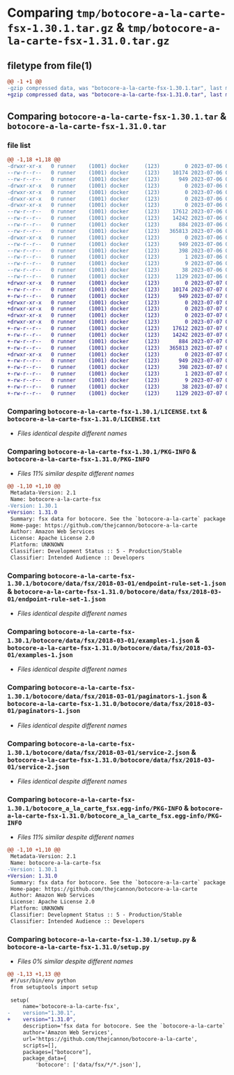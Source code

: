 # Comparing `tmp/botocore-a-la-carte-fsx-1.30.1.tar.gz` & `tmp/botocore-a-la-carte-fsx-1.31.0.tar.gz`

## filetype from file(1)

```diff
@@ -1 +1 @@
-gzip compressed data, was "botocore-a-la-carte-fsx-1.30.1.tar", last modified: Thu Jul  6 01:45:10 2023, max compression
+gzip compressed data, was "botocore-a-la-carte-fsx-1.31.0.tar", last modified: Fri Jul  7 01:44:01 2023, max compression
```

## Comparing `botocore-a-la-carte-fsx-1.30.1.tar` & `botocore-a-la-carte-fsx-1.31.0.tar`

### file list

```diff
@@ -1,18 +1,18 @@
-drwxr-xr-x   0 runner    (1001) docker     (123)        0 2023-07-06 01:45:10.614889 botocore-a-la-carte-fsx-1.30.1/
--rw-r--r--   0 runner    (1001) docker     (123)    10174 2023-07-06 01:45:10.000000 botocore-a-la-carte-fsx-1.30.1/LICENSE.txt
--rw-r--r--   0 runner    (1001) docker     (123)      949 2023-07-06 01:45:10.614889 botocore-a-la-carte-fsx-1.30.1/PKG-INFO
-drwxr-xr-x   0 runner    (1001) docker     (123)        0 2023-07-06 01:45:10.614889 botocore-a-la-carte-fsx-1.30.1/botocore/
-drwxr-xr-x   0 runner    (1001) docker     (123)        0 2023-07-06 01:45:10.614889 botocore-a-la-carte-fsx-1.30.1/botocore/data/
-drwxr-xr-x   0 runner    (1001) docker     (123)        0 2023-07-06 01:45:10.614889 botocore-a-la-carte-fsx-1.30.1/botocore/data/fsx/
-drwxr-xr-x   0 runner    (1001) docker     (123)        0 2023-07-06 01:45:10.614889 botocore-a-la-carte-fsx-1.30.1/botocore/data/fsx/2018-03-01/
--rw-r--r--   0 runner    (1001) docker     (123)    17612 2023-07-06 01:44:40.000000 botocore-a-la-carte-fsx-1.30.1/botocore/data/fsx/2018-03-01/endpoint-rule-set-1.json
--rw-r--r--   0 runner    (1001) docker     (123)    14242 2023-07-06 01:44:40.000000 botocore-a-la-carte-fsx-1.30.1/botocore/data/fsx/2018-03-01/examples-1.json
--rw-r--r--   0 runner    (1001) docker     (123)      884 2023-07-06 01:44:40.000000 botocore-a-la-carte-fsx-1.30.1/botocore/data/fsx/2018-03-01/paginators-1.json
--rw-r--r--   0 runner    (1001) docker     (123)   365813 2023-07-06 01:44:40.000000 botocore-a-la-carte-fsx-1.30.1/botocore/data/fsx/2018-03-01/service-2.json
-drwxr-xr-x   0 runner    (1001) docker     (123)        0 2023-07-06 01:45:10.614889 botocore-a-la-carte-fsx-1.30.1/botocore_a_la_carte_fsx.egg-info/
--rw-r--r--   0 runner    (1001) docker     (123)      949 2023-07-06 01:45:10.000000 botocore-a-la-carte-fsx-1.30.1/botocore_a_la_carte_fsx.egg-info/PKG-INFO
--rw-r--r--   0 runner    (1001) docker     (123)      398 2023-07-06 01:45:10.000000 botocore-a-la-carte-fsx-1.30.1/botocore_a_la_carte_fsx.egg-info/SOURCES.txt
--rw-r--r--   0 runner    (1001) docker     (123)        1 2023-07-06 01:45:10.000000 botocore-a-la-carte-fsx-1.30.1/botocore_a_la_carte_fsx.egg-info/dependency_links.txt
--rw-r--r--   0 runner    (1001) docker     (123)        9 2023-07-06 01:45:10.000000 botocore-a-la-carte-fsx-1.30.1/botocore_a_la_carte_fsx.egg-info/top_level.txt
--rw-r--r--   0 runner    (1001) docker     (123)       38 2023-07-06 01:45:10.614889 botocore-a-la-carte-fsx-1.30.1/setup.cfg
--rw-r--r--   0 runner    (1001) docker     (123)     1129 2023-07-06 01:45:10.000000 botocore-a-la-carte-fsx-1.30.1/setup.py
+drwxr-xr-x   0 runner    (1001) docker     (123)        0 2023-07-07 01:44:01.843413 botocore-a-la-carte-fsx-1.31.0/
+-rw-r--r--   0 runner    (1001) docker     (123)    10174 2023-07-07 01:44:01.000000 botocore-a-la-carte-fsx-1.31.0/LICENSE.txt
+-rw-r--r--   0 runner    (1001) docker     (123)      949 2023-07-07 01:44:01.843413 botocore-a-la-carte-fsx-1.31.0/PKG-INFO
+drwxr-xr-x   0 runner    (1001) docker     (123)        0 2023-07-07 01:44:01.843413 botocore-a-la-carte-fsx-1.31.0/botocore/
+drwxr-xr-x   0 runner    (1001) docker     (123)        0 2023-07-07 01:44:01.843413 botocore-a-la-carte-fsx-1.31.0/botocore/data/
+drwxr-xr-x   0 runner    (1001) docker     (123)        0 2023-07-07 01:44:01.843413 botocore-a-la-carte-fsx-1.31.0/botocore/data/fsx/
+drwxr-xr-x   0 runner    (1001) docker     (123)        0 2023-07-07 01:44:01.843413 botocore-a-la-carte-fsx-1.31.0/botocore/data/fsx/2018-03-01/
+-rw-r--r--   0 runner    (1001) docker     (123)    17612 2023-07-07 01:43:28.000000 botocore-a-la-carte-fsx-1.31.0/botocore/data/fsx/2018-03-01/endpoint-rule-set-1.json
+-rw-r--r--   0 runner    (1001) docker     (123)    14242 2023-07-07 01:43:28.000000 botocore-a-la-carte-fsx-1.31.0/botocore/data/fsx/2018-03-01/examples-1.json
+-rw-r--r--   0 runner    (1001) docker     (123)      884 2023-07-07 01:43:28.000000 botocore-a-la-carte-fsx-1.31.0/botocore/data/fsx/2018-03-01/paginators-1.json
+-rw-r--r--   0 runner    (1001) docker     (123)   365813 2023-07-07 01:43:28.000000 botocore-a-la-carte-fsx-1.31.0/botocore/data/fsx/2018-03-01/service-2.json
+drwxr-xr-x   0 runner    (1001) docker     (123)        0 2023-07-07 01:44:01.843413 botocore-a-la-carte-fsx-1.31.0/botocore_a_la_carte_fsx.egg-info/
+-rw-r--r--   0 runner    (1001) docker     (123)      949 2023-07-07 01:44:01.000000 botocore-a-la-carte-fsx-1.31.0/botocore_a_la_carte_fsx.egg-info/PKG-INFO
+-rw-r--r--   0 runner    (1001) docker     (123)      398 2023-07-07 01:44:01.000000 botocore-a-la-carte-fsx-1.31.0/botocore_a_la_carte_fsx.egg-info/SOURCES.txt
+-rw-r--r--   0 runner    (1001) docker     (123)        1 2023-07-07 01:44:01.000000 botocore-a-la-carte-fsx-1.31.0/botocore_a_la_carte_fsx.egg-info/dependency_links.txt
+-rw-r--r--   0 runner    (1001) docker     (123)        9 2023-07-07 01:44:01.000000 botocore-a-la-carte-fsx-1.31.0/botocore_a_la_carte_fsx.egg-info/top_level.txt
+-rw-r--r--   0 runner    (1001) docker     (123)       38 2023-07-07 01:44:01.843413 botocore-a-la-carte-fsx-1.31.0/setup.cfg
+-rw-r--r--   0 runner    (1001) docker     (123)     1129 2023-07-07 01:44:01.000000 botocore-a-la-carte-fsx-1.31.0/setup.py
```

### Comparing `botocore-a-la-carte-fsx-1.30.1/LICENSE.txt` & `botocore-a-la-carte-fsx-1.31.0/LICENSE.txt`

 * *Files identical despite different names*

### Comparing `botocore-a-la-carte-fsx-1.30.1/PKG-INFO` & `botocore-a-la-carte-fsx-1.31.0/PKG-INFO`

 * *Files 11% similar despite different names*

```diff
@@ -1,10 +1,10 @@
 Metadata-Version: 2.1
 Name: botocore-a-la-carte-fsx
-Version: 1.30.1
+Version: 1.31.0
 Summary: fsx data for botocore. See the `botocore-a-la-carte` package for more info.
 Home-page: https://github.com/thejcannon/botocore-a-la-carte
 Author: Amazon Web Services
 License: Apache License 2.0
 Platform: UNKNOWN
 Classifier: Development Status :: 5 - Production/Stable
 Classifier: Intended Audience :: Developers
```

### Comparing `botocore-a-la-carte-fsx-1.30.1/botocore/data/fsx/2018-03-01/endpoint-rule-set-1.json` & `botocore-a-la-carte-fsx-1.31.0/botocore/data/fsx/2018-03-01/endpoint-rule-set-1.json`

 * *Files identical despite different names*

### Comparing `botocore-a-la-carte-fsx-1.30.1/botocore/data/fsx/2018-03-01/examples-1.json` & `botocore-a-la-carte-fsx-1.31.0/botocore/data/fsx/2018-03-01/examples-1.json`

 * *Files identical despite different names*

### Comparing `botocore-a-la-carte-fsx-1.30.1/botocore/data/fsx/2018-03-01/paginators-1.json` & `botocore-a-la-carte-fsx-1.31.0/botocore/data/fsx/2018-03-01/paginators-1.json`

 * *Files identical despite different names*

### Comparing `botocore-a-la-carte-fsx-1.30.1/botocore/data/fsx/2018-03-01/service-2.json` & `botocore-a-la-carte-fsx-1.31.0/botocore/data/fsx/2018-03-01/service-2.json`

 * *Files identical despite different names*

### Comparing `botocore-a-la-carte-fsx-1.30.1/botocore_a_la_carte_fsx.egg-info/PKG-INFO` & `botocore-a-la-carte-fsx-1.31.0/botocore_a_la_carte_fsx.egg-info/PKG-INFO`

 * *Files 11% similar despite different names*

```diff
@@ -1,10 +1,10 @@
 Metadata-Version: 2.1
 Name: botocore-a-la-carte-fsx
-Version: 1.30.1
+Version: 1.31.0
 Summary: fsx data for botocore. See the `botocore-a-la-carte` package for more info.
 Home-page: https://github.com/thejcannon/botocore-a-la-carte
 Author: Amazon Web Services
 License: Apache License 2.0
 Platform: UNKNOWN
 Classifier: Development Status :: 5 - Production/Stable
 Classifier: Intended Audience :: Developers
```

### Comparing `botocore-a-la-carte-fsx-1.30.1/setup.py` & `botocore-a-la-carte-fsx-1.31.0/setup.py`

 * *Files 0% similar despite different names*

```diff
@@ -1,13 +1,13 @@
 #!/usr/bin/env python
 from setuptools import setup
 
 setup(
     name='botocore-a-la-carte-fsx',
-    version="1.30.1",
+    version="1.31.0",
     description='fsx data for botocore. See the `botocore-a-la-carte` package for more info.',
     author='Amazon Web Services',
     url='https://github.com/thejcannon/botocore-a-la-carte',
     scripts=[],
     packages=["botocore"],
     package_data={
         'botocore': ['data/fsx/*/*.json'],
```

